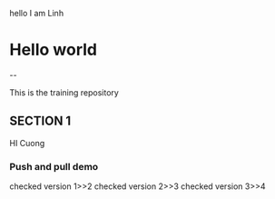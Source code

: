
hello I am Linh
# Hello world
--

This is the training repository

## SECTION 1

HI Cuong
### Push and pull demo

checked version 1>>2
checked version 2>>3
checked version 3>>4
